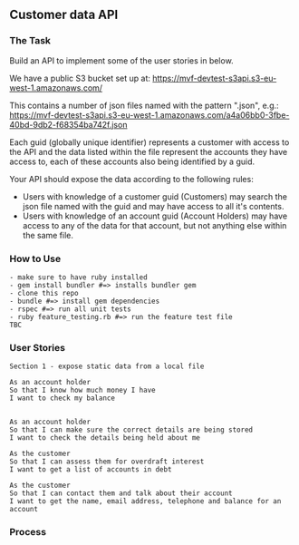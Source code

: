 ## Customer data API

### The Task

Build an API to implement some of the user stories in below.

We have a public S3 bucket set up at: https://mvf-devtest-s3api.s3-eu-west-1.amazonaws.com/

This contains a number of json files named with the pattern "<guid>.json", e.g.: https://mvf-devtest-s3api.s3-eu-west-1.amazonaws.com/a4a06bb0-3fbe-40bd-9db2-f68354ba742f.json

Each guid (globally unique identifier) represents a customer with access to the API and the data listed within the file represent the accounts they have access to, each of these accounts also being identified by a guid.

Your API should expose the data according to the following rules:

- Users with knowledge of a customer guid (Customers) may search the json file named with the guid and may have access to all it's contents.
- Users with knowledge of an account guid (Account Holders) may have access to any of the data for that account, but not anything else within the same file.

### How to Use

```
- make sure to have ruby installed
- gem install bundler #=> installs bundler gem
- clone this repo
- bundle #=> install gem dependencies
- rspec #=> run all unit tests
- ruby feature_testing.rb #=> run the feature test file
TBC
```

### User Stories
```
Section 1 - expose static data from a local file

As an account holder
So that I know how much money I have
I want to check my balance


As an account holder
So that I can make sure the correct details are being stored
I want to check the details being held about me

As the customer
So that I can assess them for overdraft interest
I want to get a list of accounts in debt

As the customer
So that I can contact them and talk about their account
I want to get the name, email address, telephone and balance for an account 

```
### Process

